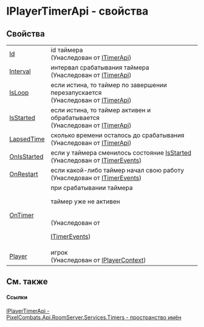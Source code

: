 # IPlayerTimerApi - свойства




## Свойства
<table>
<tr>
<td><a href="80096bbb-da46-6f86-9be7-22a599b2b2df">Id</a></td>
<td>id таймера<br />(Унаследован от <a href="04f31ee0-1099-1958-764e-858007901ce7">ITimerApi</a>)</td></tr>
<tr>
<td><a href="e9f85162-39de-7530-2282-e3a10a5ebb6d">Interval</a></td>
<td>интервал срабатывания таймера<br />(Унаследован от <a href="04f31ee0-1099-1958-764e-858007901ce7">ITimerApi</a>)</td></tr>
<tr>
<td><a href="6a51accd-4b2b-5ddc-ee29-3b32b878de07">IsLoop</a></td>
<td>если истина, то таймер по завершении перезапускается<br />(Унаследован от <a href="04f31ee0-1099-1958-764e-858007901ce7">ITimerApi</a>)</td></tr>
<tr>
<td><a href="0083c643-d2ac-f07c-66d2-1fb6a6df7945">IsStarted</a></td>
<td>если истина, то таймер активен и обрабатывается<br />(Унаследован от <a href="04f31ee0-1099-1958-764e-858007901ce7">ITimerApi</a>)</td></tr>
<tr>
<td><a href="f790b283-66d6-ba17-1c6f-d9ae87694c87">LapsedTime</a></td>
<td>сколько времени осталось до срабатывания<br />(Унаследован от <a href="04f31ee0-1099-1958-764e-858007901ce7">ITimerApi</a>)</td></tr>
<tr>
<td><a href="7e785dfc-309f-e70a-c764-f3d7330bde56">OnIsStarted</a></td>
<td>если у таймера сменилось состояние <a href="0083c643-d2ac-f07c-66d2-1fb6a6df7945">IsStarted</a><br />(Унаследован от <a href="1635cb9f-5c42-8ecc-f923-1a1fe365b666">ITimerEvents</a>)</td></tr>
<tr>
<td><a href="d0ce8063-ba7e-dc3d-df13-1875ab4b0a3c">OnRestart</a></td>
<td>если какой-либо таймер начал свою работу<br />(Унаследован от <a href="1635cb9f-5c42-8ecc-f923-1a1fe365b666">ITimerEvents</a>)</td></tr>
<tr>
<td><a href="1bc8678d-fb27-b0ff-9086-d8a483df3744">OnTimer</a></td>
<td>при срабатывании таймера <p>таймер уже не активен</p><br />(Унаследован от <a href="1635cb9f-5c42-8ecc-f923-1a1fe365b666">

ITimerEvents</a>)</td></tr>
<tr>
<td><a href="6abdfe86-6da1-4e24-75f1-1be16ffbb7c6">Player</a></td>
<td>игрок<br />(Унаследован от <a href="a8c6f3fa-ac3b-6342-34e8-bdd1baed6b28">IPlayerContext</a>)</td></tr>
</table>

## См. также


#### Ссылки
<a href="be784976-631b-66c5-04ab-57551c71cdcd">IPlayerTimerApi - </a>  
<a href="371274c7-7cea-bcb1-e32d-9fb1e088bb07">PixelCombats.Api.RoomServer.Services.Timers - пространство имён</a>  

